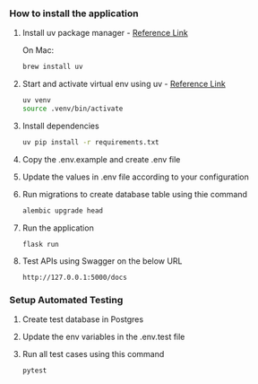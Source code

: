 ### How to install the application 
1. Install uv package manager - [Reference Link](https://docs.astral.sh/uv/getting-started/installation/)
    
    On Mac:
    ```sh
    brew install uv
    ```
2. Start and activate virtual env using uv - [Reference Link](https://fastapi.tiangolo.com/virtual-environments/#create-a-virtual-environment)
    ```sh
    uv venv
    source .venv/bin/activate
    ```
3. Install dependencies
    ```sh
    uv pip install -r requirements.txt
    ```
3. Copy the .env.example and create .env file
4. Update the values in .env file according to your configuration
5. Run migrations to create database table using thie command
    ```sh
    alembic upgrade head
    ```
5. Run the application
    ```
    flask run
    ```
6. Test APIs using Swagger on the below URL
    ```
    http://127.0.0.1:5000/docs 
    ```

### Setup Automated Testing
1. Create test database in Postgres

2. Update the env variables in the .env.test file

3. Run all test cases using this command
    ```sh
    pytest
    ```

